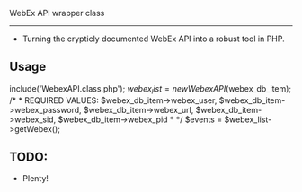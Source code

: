 WebEx API wrapper class

 ----------------------------------
 - Turning the crypticly documented WebEx API into a robust tool in PHP.  
 
Usage
 ----------------------------------
 include('WebexAPI.class.php');
 $webex_list = new WebexAPI($webex_db_item);
   /* 
    * REQUIRED VALUES:
      $webex_db_item->webex_user, 
      $webex_db_item->webex_password, 
      $webex_db_item->webex_url, 
      $webex_db_item->webex_sid, $webex_db_item->webex_pid
    *
    */
 $events = $webex_list->getWebex();
 
TODO:
 ----------------------------------
 - Plenty!
 
 
